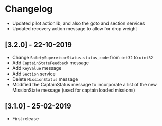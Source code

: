 # Changelog

* Updated pilot actionlib, and also the goto and section services
* Updated recovery action message to allow for drop weight

## [3.2.0] - 22-10-2019

* Change `SafetySupervisorStatus.status_code` from `int32` to `uint32`
* Add `CaptainStateFeedback` message
* Add `KeyValue` message
* Add `Section` service
* Delete `MissionStatus` message
* Modified the CaptainStatus message to incorporate a list of the new MissionState message (used for captain loaded missions)

## [3.1.0] - 25-02-2019

* First release
